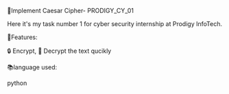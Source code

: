  🔑Implement Caesar Cipher- PRODIGY_CY_01

 
Here it's my task number 1 for cyber security internship at Prodigy InfoTech.

📌Features:


 🔒 Encrypt,
 🔐 Decrypt the text qucikly

 📚language used:
 
 python

